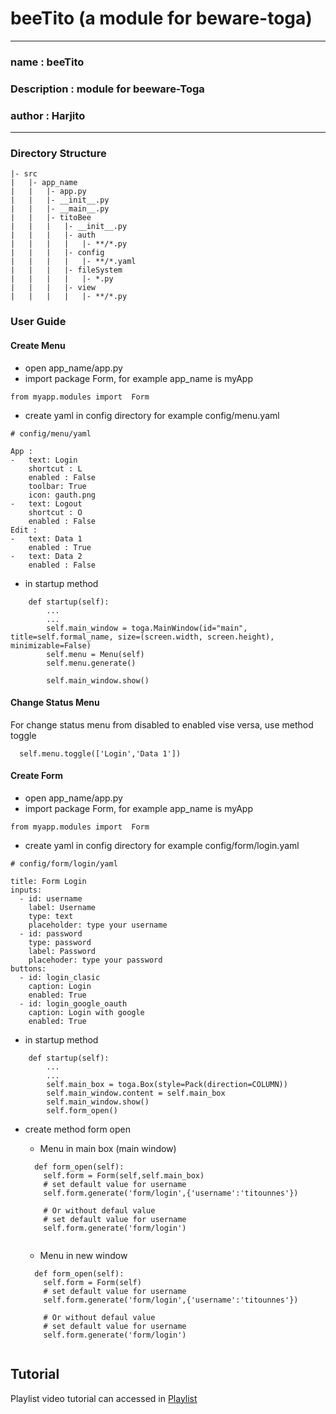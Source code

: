 # beeTito (a module for beware-toga)
---
### name        : beeTito
### Description : module for beeware-Toga
### author      : Harjito
---

### Directory Structure
```
|- src
|   |- app_name
|   |   |- app.py
|   |   |- __init__.py
|   |   |- __main__.py
|   |   |- titoBee
|   |   |   |- __init__.py
|   |   |   |- auth
|   |   |   |   |- **/*.py
|   |   |   |- config
|   |   |   |   |- **/*.yaml
|   |   |   |- fileSystem
|   |   |   |   |- *.py
|   |   |   |- view
|   |   |   |   |- **/*.py
```

### User Guide

#### Create Menu

- open app_name/app.py
- import package Form, for example app_name is myApp
```
from myapp.modules import  Form
```
- create yaml in config directory for example config/menu.yaml
```
# config/menu/yaml

App :
-   text: Login
    shortcut : L
    enabled : False
    toolbar: True
    icon: gauth.png 
-   text: Logout
    shortcut : O
    enabled : False
Edit :
-   text: Data 1
    enabled : True
-   text: Data 2
    enabled : False
```

- in startup method
```
    def startup(self):
        ...
        ...
        self.main_window = toga.MainWindow(id="main", title=self.formal_name, size=(screen.width, screen.height), minimizable=False)
        self.menu = Menu(self)
        self.menu.generate()

        self.main_window.show()
```
        
#### Change Status Menu
For change status menu from disabled to enabled vise versa, use method toggle
```
  self.menu.toggle(['Login','Data 1'])
```

#### Create Form
- open app_name/app.py
- import package Form, for example app_name is myApp
```
from myapp.modules import  Form
```
- create yaml in config directory for example config/form/login.yaml
```
# config/form/login/yaml

title: Form Login
inputs:
  - id: username
    label: Username
    type: text
    placeholder: type your username 
  - id: password
    type: password
    label: Password
    placehoder: type your password 
buttons:
  - id: login_clasic
    caption: Login
    enabled: True
  - id: login_google_oauth
    caption: Login with google 
    enabled: True
```
- in startup method
```
    def startup(self):
        ...
        ...
        self.main_box = toga.Box(style=Pack(direction=COLUMN))
        self.main_window.content = self.main_box
        self.main_window.show()
        self.form_open()
```

- create method form open
  - Menu in main box (main window)
    
  ```
    def form_open(self):
      self.form = Form(self,self.main_box)
      # set default value for username
      self.form.generate('form/login',{'username':'titounnes'})
      
      # Or without defaul value
      # set default value for username
      self.form.generate('form/login')
      
  ```
        
  - Menu in new window
    
  ```
    def form_open(self):
      self.form = Form(self)
      # set default value for username
      self.form.generate('form/login',{'username':'titounnes'})
      
      # Or without defaul value
      # set default value for username
      self.form.generate('form/login')
      
  ```

## Tutorial
  Playlist video tutorial can accessed in [Playlist](https://www.youtube.com/playlist?list=PLB5fg4ce35kM_U2z-0Lj7XFuwt-_7IFwW) 
